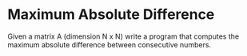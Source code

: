# Maximum Absolute Difference 

Given a matrix A (dimension N x N) write a program that computes the maximum absolute difference between consecutive numbers.